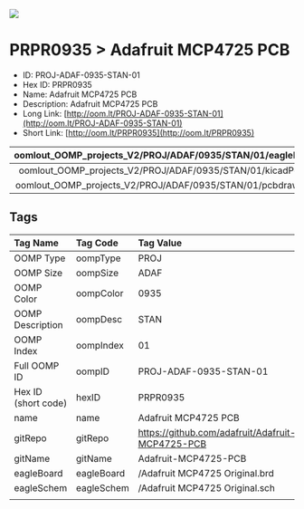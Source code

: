 


  
![][im]
# PRPR0935 > Adafruit MCP4725 PCB

- ID: PROJ-ADAF-0935-STAN-01
- Hex ID: PRPR0935
- Name: Adafruit MCP4725 PCB
- Description: Adafruit MCP4725 PCB
- Long Link: [http://oom.lt/PROJ-ADAF-0935-STAN-01](http://oom.lt/PROJ-ADAF-0935-STAN-01)
- Short Link: [http://oom.lt/PRPR0935](http://oom.lt/PRPR0935)
  

|oomlout_OOMP_projects_V2/PROJ/ADAF/0935/STAN/01/eagleImage.png|oomlout_OOMP_projects_V2/PROJ/ADAF/0935/STAN/01/eagleSchemImage.png|oomlout_OOMP_projects_V2/PROJ/ADAF/0935/STAN/01/kicadPcb3dFront.png|oomlout_OOMP_projects_V2/PROJ/ADAF/0935/STAN/01/kicadPcb3dBack.png|
| :---: | :---: | :---: | :---: |
|oomlout_OOMP_projects_V2/PROJ/ADAF/0935/STAN/01/kicadPcb3d.png|oomlout_OOMP_projects_V2/PROJ/ADAF/0935/STAN/01/bomBack.png|oomlout_OOMP_projects_V2/PROJ/ADAF/0935/STAN/01/bomFront.png|oomlout_OOMP_projects_V2/PROJ/ADAF/0935/STAN/01/pcbdraw.svg|
|oomlout_OOMP_projects_V2/PROJ/ADAF/0935/STAN/01/pcbdrawBack.svg||||

## Tags
  

|Tag Name|Tag Code|Tag Value|
| :--- | :--- | :--- |
|OOMP Type|oompType|PROJ|
|OOMP Size|oompSize|ADAF|
|OOMP Color|oompColor|0935|
|OOMP Description|oompDesc|STAN|
|OOMP Index|oompIndex|01|
|Full OOMP ID|oompID|PROJ-ADAF-0935-STAN-01|
|Hex ID (short code)|hexID|PRPR0935|
|name|name|Adafruit MCP4725 PCB|
|gitRepo|gitRepo|https://github.com/adafruit/Adafruit-MCP4725-PCB|
|gitName|gitName|Adafruit-MCP4725-PCB|
|eagleBoard|eagleBoard|/Adafruit MCP4725 Original.brd|
|eagleSchem|eagleSchem|/Adafruit MCP4725 Original.sch|
||||



[im]: PROJ/ADAF/0935/STAN/01/kicadPcb3d_450.png

